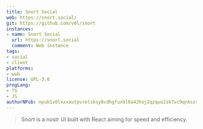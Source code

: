 ```yaml
---
title: Snort Social
web: https://snort.social/
git: https://github.com/v0l/snort
instances:
- name: Snort Social
  url: https://snort.social
  comment: Web instance
tags:
- social
- client
platforms:
- web
license: GPL-3.0
progLang:
- TS
- JS
authorNPub: npub1v0lxxxxutpvrelsksy8cdhgfux9l6a42hsj2qzquu2zk7vc9qnkszrqj49
---
```


> Snort is a nostr UI built with React aiming for speed and efficiency.

